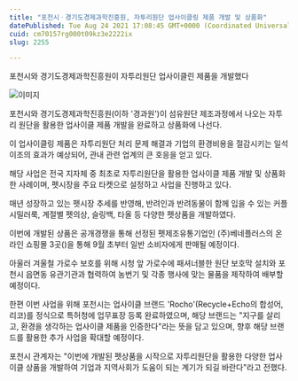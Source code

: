 ```yaml
---
title: "포천시ㆍ경기도경제과학진흥원, 자투리원단 업사이클링 제품 개발 및 상품화"
datePublished: Tue Aug 24 2021 17:08:45 GMT+0000 (Coordinated Universal Time)
cuid: cm70157rg000t09kz3e2222ix
slug: 2255

---
```



포천시와 경기도경제과학진흥원이 자투리원단 업사이클린 제품을 개발했다

![이미지](https://cdn.hashnode.com/res/hashnode/image/upload/v1739251008286/50f5f655-f537-475e-bf8e-9f33dd66cd8d.jpeg)

포천시와 경기도경제과학진흥원(이하 '경과원')이 섬유원단 제조과정에서 나오는 자투리 원단을 활용한 업사이클 제품 개발을 완료하고 상품화에 나선다.

이 업사이클링 제품은 자투리원단 처리 문제 해결과 기업의 환경비용을 절감시키는 일석이조의 효과가 예상되어, 관내 관련 업계의 큰 호응을 얻고 있다.

해당 사업은 전국 지자체 중 최초로 자투리원단을 활용한 업사이클 제품 개발 및 상품화한 사례이며, 펫시장을 주요 타켓으로 설정하고 사업을 진행하고 있다.

매년 성장하고 있는 펫시장 추세를 반영해, 반려인과 반려동물이 함께 입을 수 있는 커플 시밀러룩, 계절별 펫의상, 슬링백, 타올 등 다양한 펫상품을 개발하였다.

이번에 개발된 상품은 공개경쟁을 통해 선정된 펫제조유통기업인 (주)베네플러스의 온라인 쇼핑몰 3곳()을 통해 9월 초부터 일반 소비자에게 판매될 예정이다.

아울러 겨울철 가로수 보호를 위해 시청 앞 가로수에 패셔너블한 원단 보호막 설치와 포천시 읍면동 유관기관과 협력하여 농번기 및 각종 행사에 맞는 물품을 제작하여 배부할 예정이다.

한편 이번 사업을 위해 포천시는 업사이클 브랜드 'Rocho'(Recycle+Echo의 합성어, 리코)를 정식으로 특허청에 업무표장 등록 완료하였으며, 해당 브랜드는 "지구를 살리고, 환경을 생각하는 업사이클 제품을 인증한다"라는 뜻을 담고 있으며, 향후 해당 브랜드를 활용한 추가 사업을 확대할 예정이다.

포천시 관계자는 "이번에 개발된 펫상품을 시작으로 자투리원단을 활용한 다양한 업사이클 상품을 개발하여 기업과 지역사회가 도움이 되는 계기가 되길 바란다"라고 전했다.